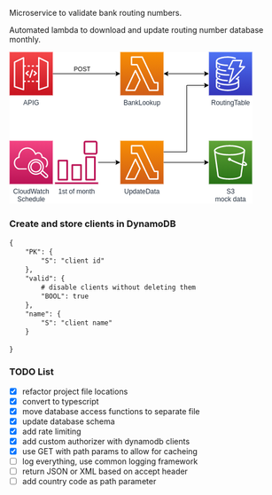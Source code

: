 Microservice to validate bank routing numbers.

Automated lambda to download and update routing number database monthly.

![diagram](./images/diagram.png)


### Create and store clients in DynamoDB

```
{
    "PK": {
        "S": "client id"
    },
    "valid": {
        # disable clients without deleting them
        "BOOL": true
    },
    "name": {
        "S": "client name"
    }

}
```


### TODO List
- [x] refactor project file locations
- [x] convert to typescript
- [x] move database access functions to separate file
- [x] update database schema
- [x] add rate limiting
- [x] add custom authorizer with dynamodb clients
- [x] use GET with path params to allow for cacheing
- [ ] log everything, use common logging framework
- [ ] return JSON or XML based on accept header
- [ ] add country code as path parameter
